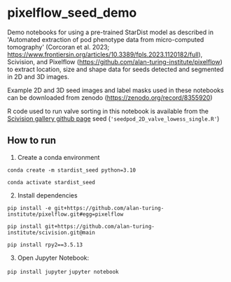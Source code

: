 # pixelflow_seed_demo
Demo notebooks for using  a pre-trained StarDist model as described in 'Automated extraction of pod phenotype data from micro-computed tomography' (Corcoran et al. 2023; https://www.frontiersin.org/articles/10.3389/fpls.2023.1120182/full), Scivision, and Pixelflow (https://github.com/alan-turing-institute/pixelflow) to extract location, size and shape data for seeds detected and segmented in 2D and 3D images.

Example 2D and 3D seed images and label masks used in these notebooks can be downloaded from zenodo (https://zenodo.org/record/8355920)

R code used to run valve sorting in this notebook is available from the [Scivision gallery github page](https://github.com/scivision-gallery/pixelflow_seed_demo/tree/main) seed (`'seedpod_2D_valve_lowess_single.R'`)

## How to run
1. Create a conda environment

`conda create -m stardist_seed python=3.10`

`conda activate stardist_seed`

2. Install dependencies

`pip install -e git+https://github.com/alan-turing-institute/pixelflow.git#egg=pixelflow`

`pip install git+https://github.com/alan-turing-institute/scivision.git@main`

`pip install rpy2==3.5.13`

3. Open Jupyter Notebook:

`pip install jupyter`
`jupyter notebook`

